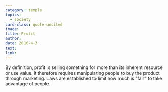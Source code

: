 ```yaml
---
category: temple
topics:
  - society
card-class: quote-uncited
image:
title: Profit
author:
date: 2016-4-3
text:  
link:
---
```

By definition, profit is selling something for more than its inherent resource or use value. It therefore requires manipulating people to buy the product through marketing. Laws are established to limit how much is "fair" to take advantage of people.
